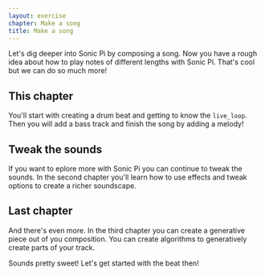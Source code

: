```yaml
---
layout: exercise
chapter: Make a song
title: Make a song
---
```


Let's dig deeper into Sonic Pi by composing a song. Now you have a rough idea about how to play notes of different lengths with Sonic Pi. That's cool but we can do so much more!

## This chapter

You'll start with creating a drum beat and getting to know the `live_loop`. Then you will add a bass track and finish the song by adding a melody!

## Tweak the sounds

If you want to eplore more with Sonic Pi you can continue to tweak the sounds. In the second chapter you'll learn how to use effects and tweak options to create a richer soundscape.

## Last chapter

And there's even more. In the third chapter you can create a generative piece out of you composition. You can create algorithms to generatively create parts of your track.


Sounds pretty sweet! Let's get started with the beat then!